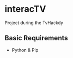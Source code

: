 interacTV
=================

Project during the TvHackdy

Basic Requirements
-----------------
* Python & Pip

